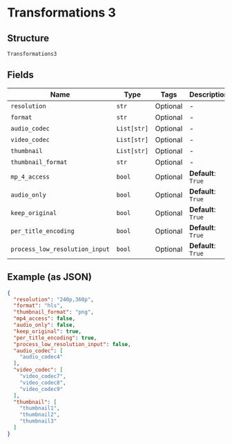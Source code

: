 
# Transformations 3

## Structure

`Transformations3`

## Fields

| Name | Type | Tags | Description |
|  --- | --- | --- | --- |
| `resolution` | `str` | Optional | - |
| `format` | `str` | Optional | - |
| `audio_codec` | `List[str]` | Optional | - |
| `video_codec` | `List[str]` | Optional | - |
| `thumbnail` | `List[str]` | Optional | - |
| `thumbnail_format` | `str` | Optional | - |
| `mp_4_access` | `bool` | Optional | **Default**: `True` |
| `audio_only` | `bool` | Optional | **Default**: `True` |
| `keep_original` | `bool` | Optional | **Default**: `True` |
| `per_title_encoding` | `bool` | Optional | **Default**: `True` |
| `process_low_resolution_input` | `bool` | Optional | **Default**: `True` |

## Example (as JSON)

```json
{
  "resolution": "240p,360p",
  "format": "hls",
  "thumbnail_format": "png",
  "mp4_access": false,
  "audio_only": false,
  "keep_original": true,
  "per_title_encoding": true,
  "process_low_resolution_input": false,
  "audio_codec": [
    "audio_codec4"
  ],
  "video_codec": [
    "video_codec7",
    "video_codec8",
    "video_codec9"
  ],
  "thumbnail": [
    "thumbnail1",
    "thumbnail2",
    "thumbnail3"
  ]
}
```

